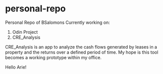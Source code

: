 # personal-repo
Personal Repo of BSalomons Currently working on:

  1. Odin Project
  2. CRE_Analysis

CRE_Analysis is an app to analyze the cash flows generated by leases in a property and the returns over a defined period of time. My hope is this tool becomes a working prototype within my office.


Hello Arie!